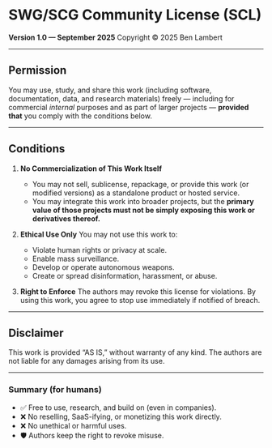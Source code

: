 # SWG/SCG Community License (SCL)

**Version 1.0 — September 2025**
Copyright © 2025 Ben Lambert

---

## Permission

You may use, study, and share this work (including software, documentation, data, and research materials) freely — including for commercial *internal* purposes and as part of larger projects — **provided that** you comply with the conditions below.

---

## Conditions

1. **No Commercialization of This Work Itself**

   * You may not sell, sublicense, repackage, or provide this work (or modified versions) as a standalone product or hosted service.
   * You may integrate this work into broader projects, but the **primary value of those projects must not be simply exposing this work or derivatives thereof.**

2. **Ethical Use Only**
   You may not use this work to:

   * Violate human rights or privacy at scale.
   * Enable mass surveillance.
   * Develop or operate autonomous weapons.
   * Create or spread disinformation, harassment, or abuse.

3. **Right to Enforce**
   The authors may revoke this license for violations.
   By using this work, you agree to stop use immediately if notified of breach.

---

## Disclaimer

This work is provided “AS IS,” without warranty of any kind.
The authors are not liable for any damages arising from its use.

---

### Summary (for humans)

* ✅ Free to use, research, and build on (even in companies).
* ❌ No reselling, SaaS-ifying, or monetizing this work directly.
* ❌ No unethical or harmful uses.
* 🛡 Authors keep the right to revoke misuse.
